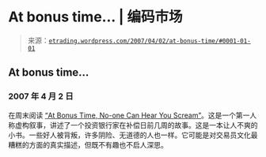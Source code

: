 <!--yml

category: 未分类

date: 2024-05-12 19:47:47

-->

# At bonus time… | 编码市场

> 来源：[`etrading.wordpress.com/2007/04/02/at-bonus-time/#0001-01-01`](https://etrading.wordpress.com/2007/04/02/at-bonus-time/#0001-01-01)

## At bonus time…

### 2007 年 4 月 2 日

在周末阅读 [“At Bonus Time, No-one Can Hear You Scream”](http://www.amazon.co.uk/Bonus-Time-No-one-Hear-Scream/dp/1904027318)。这是一个第一人称虚构叙事，讲述了一个投资银行家在补偿日前几周的故事。这是一本让人不爽的小书。一些好人被背叛，许多阴险、无道德的人也一样。它可能是对交易员文化最糟糕的方面的真实描述，但既不有趣也不启人深思。
